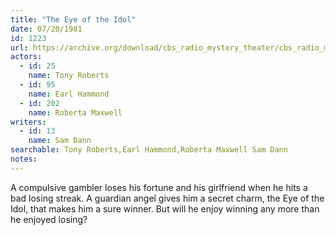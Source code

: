 ```yaml
---
title: "The Eye of the Idol"
date: 07/20/1981
id: 1223
url: https://archive.org/download/cbs_radio_mystery_theater/cbs_radio_mystery_theater-1201-1250.zip/cbs_radio_mystery_theater-1201-1250%2Fcbsrmt_1223_the_eye_of_the_idol.mp3
actors:  
  - id: 25
    name: Tony Roberts  
  - id: 95
    name: Earl Hammond  
  - id: 202
    name: Roberta Maxwell
writers:  
  - id: 13
    name: Sam Dann
searchable: Tony Roberts,Earl Hammond,Roberta Maxwell Sam Dann
notes:  
---
```

A compulsive gambler loses his fortune and his girlfriend when he hits a bad losing streak. A guardian angel gives him a secret charm, the Eye of the Idol, that makes him a sure winner. But will he enjoy winning any more than he enjoyed losing?